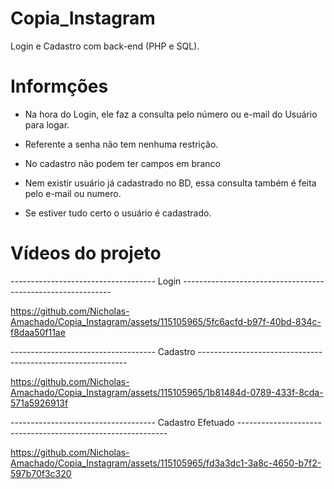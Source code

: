 # Copia_Instagram
Login e Cadastro com back-end (PHP e SQL).

# Informções
- Na hora do Login, ele faz a consulta pelo número ou e-mail do Usuário para logar.
- Referente a senha não tem nenhuma restrição.

- No cadastro não podem ter campos em branco
- Nem existir usuário já cadastrado no BD, essa consulta também é feita pelo e-mail ou numero.
- Se estiver tudo certo o usuário é cadastrado.


# Vídeos do projeto
------------------------------------  Login  ------------------------------------------------------------

https://github.com/Nicholas-Amachado/Copia_Instagram/assets/115105965/5fc6acfd-b97f-40bd-834c-f8daa50f11ae

------------------------------------  Cadastro  ------------------------------------------------------------


https://github.com/Nicholas-Amachado/Copia_Instagram/assets/115105965/1b81484d-0789-433f-8cda-571a5926913f

------------------------------------  Cadastro Efetuado  ------------------------------------------------------------


https://github.com/Nicholas-Amachado/Copia_Instagram/assets/115105965/fd3a3dc1-3a8c-4650-b7f2-597b70f3c320

